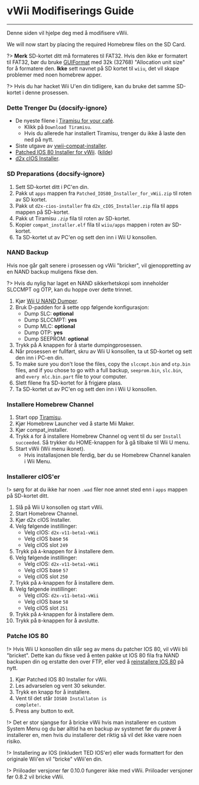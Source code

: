 # vWii Modifiserings Guide
---
Denne siden vil hjelpe deg med å modifisere vWii.

We will now start by placing the required Homebrew files on the SD Card.

?> **Merk** SD-kortet ditt må formateres til FAT32. Hvis den ikke er formatert til FAT32, bør du bruke [GUIFormat](http://ridgecrop.co.uk/index.htm?guiformat.htm) med 32k (32768) "Allocation unit size" for å formatere den. **Ikke** sett navnet på SD kortet til `wiiu`, det vil skape problemer med noen homebrew apper.

?> Hvis du har hacket Wii U'en din tidligere, kan du bruke det samme SD-kortet i denne prosessen.



### Dette Trenger Du {docsify-ignore}

- De nyeste filene i [Tiramisu for your café](https://tiramisu.foryour.cafe).
    - Klikk på `Download Tiramisu`.
    - Hvis du allerede har installert Tiramisu, trenger du ikke å laste den ned på nytt.
- Siste utgave av [vwii-compat-installer](https://github.com/TheLordScruffy/vwii-compat-installer/releases).
- <a href="docs/files/Patched_IOS80_Installer_for_vWii.zip" download>Patched IOS 80 Installer for vWii</a>. ([kilde](https://github.com/Lazr1026/Patched-IOS80-Installer-for-vWii))
- <a href ="docs/files/d2x_cIOS_Installer.zip" download>d2x cIOS Installer</a>.

### SD Preparations {docsify-ignore}

1. Sett SD-kortet ditt i PC'en din.
1. Pakk ut `apps` mappen fra <code>Patched_<wbr>IOS80_<wbr>Installer_<wbr>for_<wbr>vWii<wbr>.zip</code> til roten av SD kortet.
1. Pakk ut `d2x-cios-installer` fra <code>d2x_<wbr>cIOS_<wbr>Installer<wbr>.zip</code> fila til apps mappen på SD-kortet.
1. Pakk ut Tiramisu *`.zip`* fila til roten av SD-kortet.
1. Kopier `compat_installer.elf` fila til `wiiu/apps` mappen i roten av SD-kortet.
1. Ta SD-kortet ut av PC'en og sett den inn i Wii U konsollen.

### NAND Backup

Hvis noe går galt senere i prosessen og vWii "bricker", vil gjenoppretting av en NAND backup muligens fikse den.

?> Hvis du nylig har laget en NAND sikkerhetskopi som inneholder SLCCMPT og OTP, kan du hoppe over dette trinnet.

1. Kjør [Wii U NAND Dumper](vwii/browser-exploit).
1. Bruk D-padden for å sette opp følgende konfigurasjon:
    - Dump SLC: **optional**
    - Dump SLCCMPT: **yes**
    - Dump MLC: **optional**
    - Dump OTP: **yes**
    - Dump SEEPROM: **optional**
1. Trykk på A knappen for å starte dumpingprosessen.
1. Når prosessen er fullført, skru av Wii U konsollen, ta ut SD-kortet og sett den inn i PC-en din.
1. To make sure you don't lose the files, copy the `slccmpt.bin` and `otp.bin` files, and if you chose to go with a full backup, `seeprom.bin`, `slc.bin`, and `every mlc.bin.part` file to your computer.
1. Slett filene fra SD-kortet for å frigjøre plass.
1. Ta SD-kortet ut av PC'en og sett den inn i Wii U konsollen.

### Installere Homebrew Channel

1. Start opp [Tiramisu](vwii/browser-exploit).
1. Kjør Homebrew Launcher ved å starte Mii Maker.
1. Kjør compat_installer.
1. Trykk `A` for å installere Homebrew Channel og vent til du ser `Install succeeded`. Så trykker du HOME-knappen for å gå tilbake til Wii U menu.
1. Start vWii (Wii menu ikonet).
   - Hvis installasjonen ble ferdig, bør du se Homebrew Channel kanalen i Wii Menu.

### Installerer cIOS'er

!> sørg for at du ikke har noen `.wad` filer noe annet sted enn i `apps` mappen på SD-kortet ditt.

1. Slå på Wii U konsollen og start vWii.
1. Start Homebrew Channel.
1. Kjør d2x cIOS Installer.
1. Velg følgende instillinger:
    - Velg cIOS: `d2x-v11-beta1-vWii`
    - Velg cIOS base `56`
    - Velg cIOS slot `249`
1. Trykk på `A`-knappen for å installere dem.
1. Velg følgende instillinger:
    - Velg cIOS: `d2x-v11-beta1-vWii`
    - Velg cIOS base `57`
    - Velg cIOS slot `250`
1. Trykk på `A`-knappen for å installere dem.
1. Velg følgende instillinger:
    - Velg cIOS: `d2x-v11-beta1-vWii`
    - Velg cIOS base `58`
    - Velg cIOS slot `251`
1. Trykk på `A`-knappen for å installere dem.
1. Trykk på `B`-knappen for å avslutte.

### Patche IOS 80

!> Hvis Wii U konsollen din slår seg av mens du patcher IOS 80, vil vWii bli "bricket". Dette kan du fikse ved å enten pakke ut IOS 80 fila fra NAND backupen din og erstatte den over FTP, eller ved å [reinstallere IOS 80](recover-vwii-ioses-channels) på nytt.

1. Kjør Patched IOS 80 Installer for vWii.
1. Les advarselen og vent 30 sekunder.
1. Trykk en knapp for å installere.
1. Vent til det står <code>IOS80 <wbr>Installaton <wbr>is <wbr>complete!</code>.
1. Press any button to exit.

!> Det er stor sjangse for å bricke vWii hvis man installerer en custom System Menu og du bør alltid ha en backup av systemet før du prøver å installerer en, men hvis du installerer det riktig så vil det ikke være noen risiko.

!> Installering av IOS (inkludert TED IOS'er) eller wads formattert for den originale Wii'en vil "bricke" vWii'en din.

!> Priiloader versjoner før 0.10.0 fungerer ikke med vWii. Priiloader versjoner før 0.8.2 vil bricke vWii.

